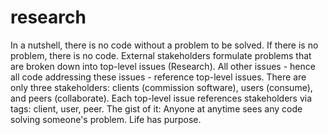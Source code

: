research
========

In a nutshell, there is no code without a problem to be solved. If there is no problem, there is no code. External stakeholders formulate problems that are broken down into top-level issues (Research). All other issues - hence all code addressing these issues - reference top-level issues. There are only three stakeholders: clients (commission software), users (consume), and peers (collaborate). Each top-level issue references stakeholders via tags: client, user, peer. The gist of it: Anyone at anytime sees any code solving someone's problem. Life has purpose.

